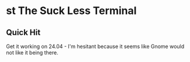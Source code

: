 # st The Suck Less Terminal

## Quick Hit

Get it working on 24.04 - I'm hesitant because it seems like Gnome would not like it being there.

